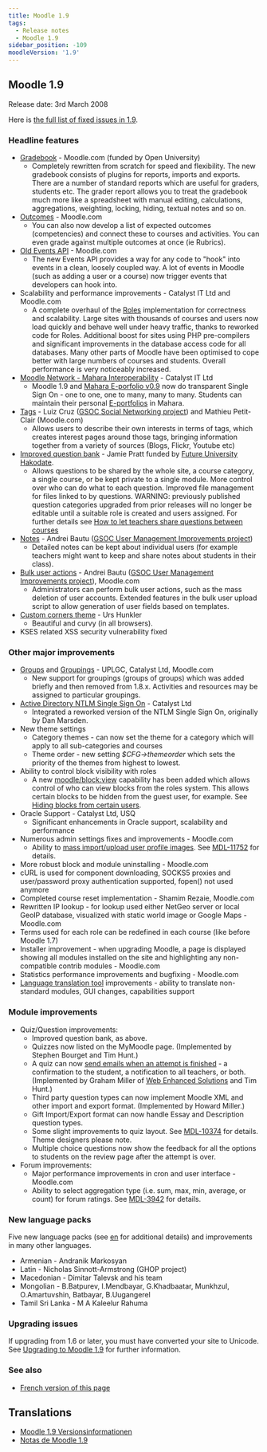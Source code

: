 ```yaml
---
title: Moodle 1.9
tags:
  - Release notes
  - Moodle 1.9
sidebar_position: -109
moodleVersion: '1.9'
---
```


## Moodle 1.9

Release date: 3rd March 2008

Here is [the full list of fixed issues in 1.9](http://tracker.moodle.org/secure/ReleaseNote.jspa?projectId=10011&styleName=Html&version=10190).

### Headline features

- [Gradebook](https://docs.moodle.org/en/Gradebook) - Moodle.com  (funded by Open University)
  - Completely rewritten from scratch for speed and flexibility. The new gradebook consists of plugins for reports, imports and exports. There are a number of standard reports which are useful for graders, students etc. The grader report allows you to treat the gradebook much more like a spreadsheet with manual editing, calculations, aggregations, weighting, locking, hiding, textual notes and so on.
- [Outcomes](https://docs.moodle.org/dev/Outcomes) - Moodle.com
  - You can also now develop a list of expected outcomes (competencies) and connect these to courses and activities. You can even grade against multiple outcomes at once (ie Rubrics).
- [Old Events API](https://docs.moodle.org/dev/Old_Events_API) - Moodle.com
  - The new Events API provides a way for any code to "hook" into events in a clean, loosely coupled way. A lot of events in Moodle (such as adding a user or a course) now trigger events that developers can hook into.
- Scalability and performance improvements - Catalyst IT Ltd and Moodle.com
  - A complete overhaul of the [Roles](https://docs.moodle.org/dev/Roles) implementation for correctness and scalability. Large sites with thousands of courses and users now load quickly and behave well under heavy traffic, thanks to reworked code for Roles. Additional boost for sites using PHP pre-compilers and significant improvements in the database access code for all databases.  Many other parts of Moodle have been optimised to cope better with large numbers of courses and students.  Overall performance is very noticeably increased.
- [Moodle Network - Mahara Interoperability](https://docs.moodle.org/en/Mahoodle) - Catalyst IT Ltd
  - Moodle 1.9 and [Mahara E-porfolio v0.9](http://www.mahara.org/) now do transparent Single Sign On - one to one, one to many, many to many. Students can maintain their personal [E-portfolios](https://docs.moodle.org/dev/E-portfolio) in Mahara.
- [Tags](https://docs.moodle.org/en/Tags) - Luiz Cruz ([GSOC Social Networking project](https://docs.moodle.org/dev/Student_projects/Social_Networking_features)) and Mathieu Petit-Clair (Moodle.com)
  - Allows users to describe their own interests in terms of tags, which creates interest pages around those tags, bringing information together from a variety of sources (Blogs, Flickr, Youtube etc)
- [Improved question bank](https://docs.moodle.org/en/Question_Engine_Changes_in_Moodle_1.9) - Jamie Pratt funded by [Future University Hakodate](http://www.fun.ac.jp/en/).
  - Allows questions to be shared by the whole site, a course category, a single course, or be kept private to a single module. More control over who can do what to each question. Improved file management for files linked to by questions. WARNING: previously published question categories upgraded from prior releases will no longer be editable until a suitable role is created and users assigned. For further details see [How to let teachers share questions between courses](https://docs.moodle.org/en/How_to_let_teachers_share_questions_between_courses)
- [Notes](https://docs.moodle.org/en/Notes) - Andrei Bautu ([GSOC User Management Improvements project](https://docs.moodle.org/dev/Student_projects/User_Management_Improvements))
  - Detailed notes can be kept about individual users (for example teachers might want to keep and share notes about students in their class).
- [Bulk user actions](https://docs.moodle.org/en/Bulk_user_actions) - Andrei Bautu ([GSOC User Management Improvements project](https://docs.moodle.org/dev/Student_projects/User_Management_Improvements)), Moodle.com
  - Administrators can perform bulk user actions, such as the mass deletion of user accounts. Extended features in the bulk user upload script to allow generation of user fields based on templates.
- [Custom corners theme](https://docs.moodle.org/dev/Custom_corners_theme) - Urs Hunkler
  - Beautiful and curvy (in all browsers).
- KSES related XSS security vulnerability fixed

### Other major improvements

- [Groups](/docs/apis/subsystems/groups) and [Groupings](https://docs.moodle.org/en/Groupings) - UPLGC, Catalyst Ltd, Moodle.com
  - New support for groupings (groups of groups) which was added briefly and then removed from 1.8.x. Activities and resources may be assigned to particular groupings.
- [Active Directory NTLM Single Sign On](https://docs.moodle.org/en/NTLM_authentication) - Catalyst Ltd
  - Integrated a reworked version of the NTLM Single Sign On, originally by Dan Marsden.
- New theme settings
  - Category themes - can now set the theme for a category which will apply to all sub-categories and courses
  - Theme order - new setting *$CFG->themeorder* which sets the priority of the themes from highest to lowest.
- Ability to control block visibility with roles
  - A new [moodle/block:view](https://docs.moodle.org/Capabilities/moodle/block/view) capability has been added which allows control of who can view blocks from the roles system. This allows certain blocks to be hidden from the guest user, for example. See [Hiding blocks from certain users](https://docs.moodle.org/en/Block_permissions).
- Oracle Support - Catalyst Ltd, USQ
  - Significant enhancements in Oracle support, scalability and performance
- Numerous admin settings fixes and improvements - Moodle.com
  - Ability to [mass import/upload user profile images](https://docs.moodle.org/en/Upload_user_pictures). See [MDL-11752](https://tracker.moodle.org/browse/MDL-11752) for details.
- More robust block and module uninstalling - Moodle.com
- cURL is used for component downloading, SOCKS5 proxies and user/password proxy authentication supported, fopen() not used anymore
- Completed course reset implementation - Shamim Rezaie, Moodle.com
- Rewritten IP lookup - for lookup used either NetGeo server or local GeoIP database, visualized with static world image or Google Maps - Moodle.com
- Terms used for each role can be redefined in each course (like before Moodle 1.7)
- Installer improvement - when upgrading Moodle, a page is displayed showing all modules installed on the site and highlighting any non-compatible contrib modules - Moodle.com
- Statistics performance improvements and bugfixing - Moodle.com
- [Language translation tool](https://docs.moodle.org/en/Translation) improvements - ability to translate non-standard modules, GUI changes, capabilities support

### Module improvements

- Quiz/Question improvements:
  - Improved question bank, as above.
  - Quizzes now listed on the MyMoodle page. (Implemented by Stephen Bourget and Tim Hunt.)
  - A quiz can now [send emails when an attempt is finished](https://docs.moodle.org/en/Quiz_submission_email_notification) - a confirmation to the student, a notification to all teachers, or both. (Implemented by Graham Miller of [Web Enhanced Solutions](http://www.webenhanced.com.au/) and Tim Hunt.)
  - Third party question types can now implement Moodle XML and other import and export format. (Implemented by Howard Miller.)
  - Gift Import/Export format can now handle Essay and Description question types.
  - Some slight improvements to quiz layout. See [MDL-10374](https://tracker.moodle.org/browse/MDL-10374) for details. Theme designers please note.
  - Multiple choice questions now show the feedback for all the options to students on the review page after the attempt is over.
- Forum improvements:
  - Major performance improvements in cron and user interface - Moodle.com
  - Ability to select aggregation type (i.e. sum, max, min, average, or count) for forum ratings. See [MDL-3942](https://tracker.moodle.org/browse/MDL-3942) for details.

### New language packs

Five new language packs (see [en](https://docs.moodle.org/en/Translation_credits) for additional details) and improvements in many other languages.

- Armenian - Andranik Markosyan
- Latin - Nicholas Sinnott-Armstrong (GHOP project)
- Macedonian - Dimitar Talevsk and his team
- Mongolian - B.Batpurev, I.Mendbayar, G.Khadbaatar, Munkhzul, O.Amartuvshin, Batbayar, B.Uugangerel
- Tamil Sri Lanka - M A Kaleelur Rahuma

### Upgrading issues

If upgrading from 1.6 or later, you must have converted your site to Unicode. See [Upgrading to Moodle 1.9](https://docs.moodle.org/dev/Upgrading_to_Moodle_1.9) for further information.

### See also

- [French version of this page](https://docs.moodle.org/19/fr/Notes_de_mise_à_jour_de_Moodle_1.9)

## Translations

- [Moodle 1.9 Versionsinformationen](https://docs.moodle.org/de/Moodle_1.9_Versionsinformationen)
- [Notas de Moodle 1.9](https://docs.moodle.org/es/Notas_de_Moodle_1.9)
